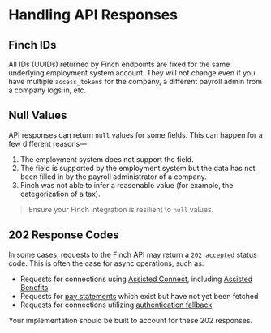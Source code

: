 # Handling API Responses

## Finch IDs

All IDs (UUIDs) returned by Finch endpoints are fixed for the same underlying employment system account. They will not change even if you have multiple `access_token`s for the company, a different payroll admin from a company logs in, etc.

## Null Values

API responses can return `null` values for some fields. This can happen for a few different reasons—

1. The employment system does not support the field.
2. The field is supported by the employment system but the data has not been filled in by the payroll administrator of a company.
3. Finch was not able to infer a reasonable value (for example, the categorization of a tax).

<!-- theme: success -->
> Ensure your Finch integration is resilient to `null` values.

## 202 Response Codes

In some cases, requests to the Finch API may return a [`202 accepted`](https://developer.mozilla.org/en-US/docs/Web/HTTP/Status/202) status code. This is often the case for async operations, such as:
* Requests for connections using [Assisted Connect](docs/Product-Guides/Assisted-Connect-Flow.md), including [Assisted Benefits](../Product-Guides/Benefits-API.md#handling-assisted-benefits-api-responses)
* Requests for [pay statements](docs/Development-Guides/Data-Syncs.md#pay-statements) which exist but have not yet been fetched
* Requests for connections utilizing [authentication fallback](docs/Product-Guides/Automated-Connect-Flow.md#authentication-fallback)

Your implementation should be built to account for these 202 responses.